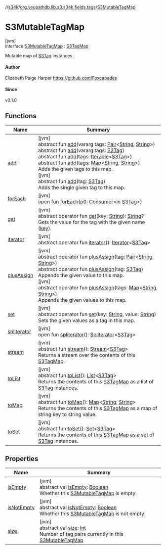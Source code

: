 //[s34k](../../../index.md)/[org.veupathdb.lib.s3.s34k.fields.tags](../index.md)/[S3MutableTagMap](index.md)

# S3MutableTagMap

[jvm]\
interface [S3MutableTagMap](index.md) : [S3TagMap](../-s3-tag-map/index.md)

Mutable map of [S3Tag](../../org.veupathdb.lib.s3.s34k/-s3-tag/index.md) instances.

#### Author

Elizabeth Paige Harper https://github.com/Foxcapades

#### Since

v0.1.0

## Functions

| Name | Summary |
|---|---|
| [add](add.md) | [jvm]<br>abstract fun [add](add.md)(vararg tags: [Pair](https://kotlinlang.org/api/latest/jvm/stdlib/kotlin/-pair/index.html)&lt;[String](https://kotlinlang.org/api/latest/jvm/stdlib/kotlin/-string/index.html), [String](https://kotlinlang.org/api/latest/jvm/stdlib/kotlin/-string/index.html)&gt;)<br>abstract fun [add](add.md)(vararg tags: [S3Tag](../../org.veupathdb.lib.s3.s34k/-s3-tag/index.md))<br>abstract fun [add](add.md)(tags: [Iterable](https://kotlinlang.org/api/latest/jvm/stdlib/kotlin.collections/-iterable/index.html)&lt;[S3Tag](../../org.veupathdb.lib.s3.s34k/-s3-tag/index.md)&gt;)<br>abstract fun [add](add.md)(tags: [Map](https://kotlinlang.org/api/latest/jvm/stdlib/kotlin.collections/-map/index.html)&lt;[String](https://kotlinlang.org/api/latest/jvm/stdlib/kotlin/-string/index.html), [String](https://kotlinlang.org/api/latest/jvm/stdlib/kotlin/-string/index.html)&gt;)<br>Adds the given tags to this map.<br>[jvm]<br>abstract fun [add](add.md)(tag: [S3Tag](../../org.veupathdb.lib.s3.s34k/-s3-tag/index.md))<br>Adds the single given tag to this map. |
| [forEach](../-s3-tag-map/index.md#1002228854%2FFunctions%2F-1216412040) | [jvm]<br>open fun [forEach](../-s3-tag-map/index.md#1002228854%2FFunctions%2F-1216412040)(p0: [Consumer](https://docs.oracle.com/javase/8/docs/api/java/util/function/Consumer.html)&lt;in [S3Tag](../../org.veupathdb.lib.s3.s34k/-s3-tag/index.md)&gt;) |
| [get](../-s3-tag-map/get.md) | [jvm]<br>abstract operator fun [get](../-s3-tag-map/get.md)(key: [String](https://kotlinlang.org/api/latest/jvm/stdlib/kotlin/-string/index.html)): [String](https://kotlinlang.org/api/latest/jvm/stdlib/kotlin/-string/index.html)?<br>Gets the value for the tag with the given name ([key](../-s3-tag-map/get.md)). |
| [iterator](../../org.veupathdb.lib.s3.s34k.response.object/-s3-object-list/index.md#-858216167%2FFunctions%2F-1216412040) | [jvm]<br>abstract operator fun [iterator](../../org.veupathdb.lib.s3.s34k.response.object/-s3-object-list/index.md#-858216167%2FFunctions%2F-1216412040)(): [Iterator](https://kotlinlang.org/api/latest/jvm/stdlib/kotlin.collections/-iterator/index.html)&lt;[S3Tag](../../org.veupathdb.lib.s3.s34k/-s3-tag/index.md)&gt; |
| [plusAssign](plus-assign.md) | [jvm]<br>abstract operator fun [plusAssign](plus-assign.md)(tag: [Pair](https://kotlinlang.org/api/latest/jvm/stdlib/kotlin/-pair/index.html)&lt;[String](https://kotlinlang.org/api/latest/jvm/stdlib/kotlin/-string/index.html), [String](https://kotlinlang.org/api/latest/jvm/stdlib/kotlin/-string/index.html)&gt;)<br>abstract operator fun [plusAssign](plus-assign.md)(tag: [S3Tag](../../org.veupathdb.lib.s3.s34k/-s3-tag/index.md))<br>Appends the given value to this map.<br>[jvm]<br>abstract operator fun [plusAssign](plus-assign.md)(tags: [Map](https://kotlinlang.org/api/latest/jvm/stdlib/kotlin.collections/-map/index.html)&lt;[String](https://kotlinlang.org/api/latest/jvm/stdlib/kotlin/-string/index.html), [String](https://kotlinlang.org/api/latest/jvm/stdlib/kotlin/-string/index.html)&gt;)<br>Appends the given values to this map. |
| [set](set.md) | [jvm]<br>abstract operator fun [set](set.md)(key: [String](https://kotlinlang.org/api/latest/jvm/stdlib/kotlin/-string/index.html), value: [String](https://kotlinlang.org/api/latest/jvm/stdlib/kotlin/-string/index.html))<br>Sets the given values as a tag in this map. |
| [spliterator](../../org.veupathdb.lib.s3.s34k.response.object/-s3-object-list/index.md#-1387152138%2FFunctions%2F-1216412040) | [jvm]<br>open fun [spliterator](../../org.veupathdb.lib.s3.s34k.response.object/-s3-object-list/index.md#-1387152138%2FFunctions%2F-1216412040)(): [Spliterator](https://docs.oracle.com/javase/8/docs/api/java/util/Spliterator.html)&lt;[S3Tag](../../org.veupathdb.lib.s3.s34k/-s3-tag/index.md)&gt; |
| [stream](../-s3-tag-map/stream.md) | [jvm]<br>abstract fun [stream](../-s3-tag-map/stream.md)(): [Stream](https://docs.oracle.com/javase/8/docs/api/java/util/stream/Stream.html)&lt;[S3Tag](../../org.veupathdb.lib.s3.s34k/-s3-tag/index.md)&gt;<br>Returns a stream over the contents of this [S3TagMap](../-s3-tag-map/index.md). |
| [toList](../-s3-tag-map/to-list.md) | [jvm]<br>abstract fun [toList](../-s3-tag-map/to-list.md)(): [List](https://kotlinlang.org/api/latest/jvm/stdlib/kotlin.collections/-list/index.html)&lt;[S3Tag](../../org.veupathdb.lib.s3.s34k/-s3-tag/index.md)&gt;<br>Returns the contents of this [S3TagMap](../-s3-tag-map/index.md) as a list of [S3Tag](../../org.veupathdb.lib.s3.s34k/-s3-tag/index.md) instances. |
| [toMap](../-s3-tag-map/to-map.md) | [jvm]<br>abstract fun [toMap](../-s3-tag-map/to-map.md)(): [Map](https://kotlinlang.org/api/latest/jvm/stdlib/kotlin.collections/-map/index.html)&lt;[String](https://kotlinlang.org/api/latest/jvm/stdlib/kotlin/-string/index.html), [String](https://kotlinlang.org/api/latest/jvm/stdlib/kotlin/-string/index.html)&gt;<br>Returns the contents of this [S3TagMap](../-s3-tag-map/index.md) as a map of string key to string value. |
| [toSet](../-s3-tag-map/to-set.md) | [jvm]<br>abstract fun [toSet](../-s3-tag-map/to-set.md)(): [Set](https://kotlinlang.org/api/latest/jvm/stdlib/kotlin.collections/-set/index.html)&lt;[S3Tag](../../org.veupathdb.lib.s3.s34k/-s3-tag/index.md)&gt;<br>Returns the contents of this [S3TagMap](../-s3-tag-map/index.md) as a set of [S3Tag](../../org.veupathdb.lib.s3.s34k/-s3-tag/index.md) instances. |

## Properties

| Name | Summary |
|---|---|
| [isEmpty](../-s3-tag-map/is-empty.md) | [jvm]<br>abstract val [isEmpty](../-s3-tag-map/is-empty.md): [Boolean](https://kotlinlang.org/api/latest/jvm/stdlib/kotlin/-boolean/index.html)<br>Whether this [S3MutableTagMap](index.md) is empty. |
| [isNotEmpty](../-s3-tag-map/is-not-empty.md) | [jvm]<br>abstract val [isNotEmpty](../-s3-tag-map/is-not-empty.md): [Boolean](https://kotlinlang.org/api/latest/jvm/stdlib/kotlin/-boolean/index.html)<br>Whether this [S3MutableTagMap](index.md) is not empty. |
| [size](../-s3-tag-map/size.md) | [jvm]<br>abstract val [size](../-s3-tag-map/size.md): [Int](https://kotlinlang.org/api/latest/jvm/stdlib/kotlin/-int/index.html)<br>Number of tag pairs currently in this [S3MutableTagMap](index.md) |
